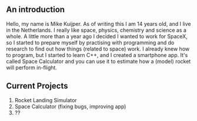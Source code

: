 ## An introduction

Hello, my name is Mike Kuijper. As of writing this I am 14 years old, and I live in the Netherlands. I really like space, physics, chemistry and science as a whole. A little more than a year ago I decided I wanted to work for SpaceX, so I started to prepare myself by practising with programming and do research to find out how things (related to space) work. I already knew how to program, but I started to learn C++, and I created a smartphone app. It's called Space Calculator and you can use it to estimate how a (model) rocket will perform in-flight. 

## Current Projects

1. Rocket Landing Simulator
2. Space Calculator (fixing bugs, improving app)
3. ??

